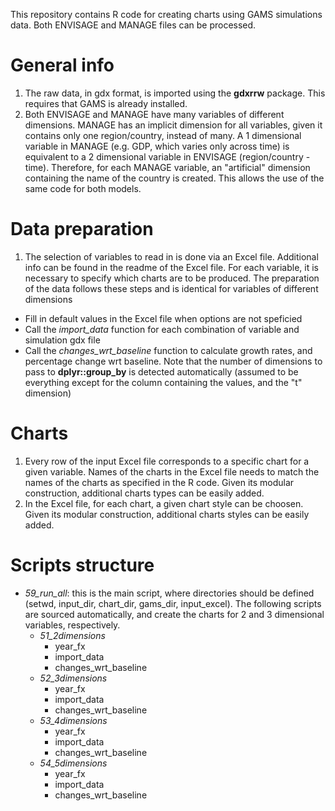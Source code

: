 This repository contains R code for creating charts using GAMS simulations data. Both ENVISAGE and MANAGE files can be processed.

# General info
1. The raw data, in gdx format, is imported using the **gdxrrw** package. This requires that GAMS is already installed.
2. Both ENVISAGE and MANAGE have many variables of different dimensions. MANAGE has an implicit dimension for all variables, given it contains only one region/country, instead of many. A 1 dimensional variable in MANAGE (e.g. GDP, which varies only across time) is equivalent to a 2 dimensional variable in ENVISAGE (region/country - time). Therefore, for each MANAGE variable, an "artificial" dimension containing the name of the country is created. This allows the use of the same code for both models.

# Data preparation
1. The selection of variables to read in is done via an Excel file. Additional info can be found in the readme of the Excel file. For each variable, it is necessary to specify which charts are to be produced. The preparation of the data follows these steps and is identical for variables of different dimensions
* Fill in default values in the Excel file when options are not speficied
* Call the *import_data* function for each combination of variable and simulation gdx file
* Call the *changes_wrt_baseline* function to calculate growth rates, and percentage change wrt baseline. Note that the number of dimensions to pass to **dplyr::group_by** is detected automatically (assumed to be everything except for the column containing the values, and the "t" dimension)

# Charts
1. Every row of the input Excel file corresponds to a specific chart for a given variable. Names of the charts in the Excel file needs to match the names of the charts as specified in the R code. Given its modular construction, additional charts types can be easily added.
2. In the Excel file, for each chart, a given chart style can be choosen. Given its modular construction, additional charts styles can be easily added.


# Scripts structure
* *59_run_all*: this is the main script, where directories should be defined (setwd, input_dir, chart_dir, gams_dir, input_excel). The following scripts are sourced automatically, and create the charts for 2 and 3 dimensional variables, respectively.
	* *51_2dimensions*
		* year_fx
		* import_data
		* changes_wrt_baseline 	
	* *52_3dimensions* 
		* year_fx
		* import_data
		* changes_wrt_baseline 	
	* *53_4dimensions* 
		* year_fx
		* import_data
		* changes_wrt_baseline
	* *54_5dimensions* 
		* year_fx
		* import_data
		* changes_wrt_baseline 	




